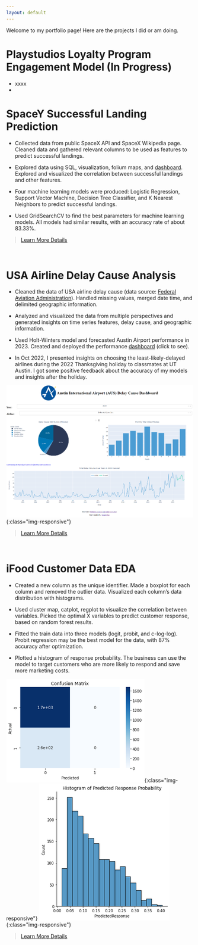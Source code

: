 ```yaml
---
layout: default
---
```


Welcome to my portfolio page! Here are the projects I did or am doing.

# Playstudios Loyalty Program Engagement Model (In Progress)

- xxxx
- 

# SpaceY Successful Landing Prediction

- Collected data from public SpaceX API and SpaceX Wikipedia page. Cleaned data and gathered relevant columns to be used as features to predict successful landings.

- Explored data using SQL, visualization, folium maps, and [dashboard](https://space-y-dashboard.onrender.com/). Explored and visualized the correlation between successful landings and other features.

- Four machine learning models were produced: Logistic Regression, Support Vector Machine, Decision Tree Classifier, and K Nearest Neighbors to predict successful landings.

- Used GridSearchCV to find the best parameters for machine learning models. All models had similar results, with an accuracy rate of about 83.33%.

>[Learn More Details](https://github.com/Doravado/space_y/blob/main/image/ds-capstone-chongxinzhao.pdf)

<br/>

# USA Airline Delay Cause Analysis

- Cleaned the data of USA airline delay cause (data source: [Federal Aviation Administration](https://www.faa.gov/data_research)). Handled missing values, merged date time, and delimited geographic information.

- Analyzed and visualized the data from multiple perspectives and generated insights on time series features, delay cause, and geographic information.

- Used Holt-Winters model and forecasted Austin Airport performance in 2023. Created and deployed the performance [dashboard](https://austin-ariport-delay-cause-dashboard.onrender.com) (click to see).

- In Oct 2022, I presented insights on choosing the least-likely-delayed airlines during the 2022 Thanksgiving holiday to classmates at UT Austin. I got some positive feedback about the accuracy of my models and insights after the holiday.

![alt text](https://github.com/Doravado/samuel_portfolio/blob/main/image/dashboard2.png){:class="img-responsive"}

>[Learn More Details](https://github.com/Doravado/usa_airline_delay_cause)

<br/>

# iFood Customer Data EDA

- Created a new column as the unique identifier. Made a boxplot for each column and removed the outlier data. Visualized each column’s data distribution with histograms.

- Used cluster map, catplot, regplot to visualize the correlation between variables. Picked the optimal X variables to predict customer response, based on random forest results.

- Fitted the train data into three models (logit, probit, and c-log-log). Probit regression may be the best model for the data, with 87% accuracy after optimization.

- Plotted a histogram of response probability. The business can use the model to target customers who are more likely to respond and save more marketing costs.

![alt text](https://github.com/Doravado/samuel_portfolio/blob/main/image/confusion_matrix.png){:class="img-responsive"}
![alt text](https://github.com/Doravado/samuel_portfolio/blob/main/image/hist.png){:class="img-responsive"}

>[Learn More Details](https://github.com/Doravado/ifood_customer_data)
